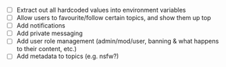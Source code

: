 - [ ] Extract out all hardcoded values into environment variables
- [ ] Allow users to favourite/follow certain topics, and show them up top
- [ ] Add notifications
- [ ] Add private messaging
- [ ] Add user role management (admin/mod/user, banning & what happens to their content, etc.)
- [ ] Add metadata to topics (e.g. nsfw?)
